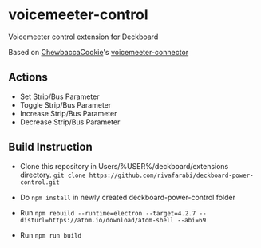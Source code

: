 # voicemeeter-control
Voicemeeter control extension for Deckboard

Based on [ChewbaccaCookie](https://github.com/ChewbaccaCookie)'s [voicemeeter-connector](https://www.npmjs.com/package/voicemeeter-connector)

## Actions
+ Set Strip/Bus Parameter
+ Toggle Strip/Bus Parameter
+ Increase Strip/Bus Parameter
+ Decrease Strip/Bus Parameter

## Build Instruction
- Clone this repository in Users/%USER%/deckboard/extensions directory.
`` git clone https://github.com/rivafarabi/deckboard-power-control.git ``

- Do ``npm install`` in newly created deckboard-power-control folder

- Run ``npm rebuild --runtime=electron --target=4.2.7 --disturl=https://atom.io/download/atom-shell --abi=69``

- Run ``npm run build``
